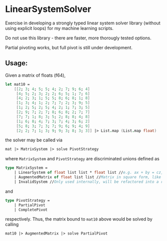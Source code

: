 # LinearSystemSolver
Exercise in developing a strongly typed linear system solver library (without using explicit loops) for my machine learning scripts.

Do not use this library - there are faster, more thorougly tested options.

Partial pivoting works, but full pivot is still under development.

## Usage:
Given a matrix of floats (f64),
```fsharp
let mat10 =
    [[2; 3; 4; 5; 5; 4; 2; 7; 9; 6; 4]
     [4; 5; 2; 3; 2; 2; 6; 5; 1; 7; 6]
     [4; 2; 3; 1; 5; 5; 8; 6; 8; 1; 8]
     [1; 3; 4; 1; 2; 7; 7; 2; 3; 9; 5]
     [1; 2; 5; 2; 5; 4; 2; 1; 7; 3; 5]
     [2; 9; 7; 2; 7; 8; 6; 8; 2; 7; 7]
     [7; 7; 1; 8; 3; 5; 2; 8; 8; 4; 8]
     [1; 6; 8; 4; 7; 3; 7; 4; 3; 6; 2]
     [5; 8; 3; 7; 3; 7; 9; 6; 9; 4; 9]
     [2; 2; 7; 1; 3; 9; 9; 3; 8; 3; 3]] |> List.map (List.map float)
```
the solver may be called via
```fsharp
mat |> MatrixSystem |> solve PivotStrategy
```
where `MatrixSystem` and `PivotStrategy` are discriminated unions defined as
```fsharp
type MatrixSystem =
    | LinearSystem of float list list * float list //e.g. ax + by = cz, where [[a, b]] and [c] are separate lists of coefficients
    | AugmentedMatrix of float list list //Matrix in square form, like mat10 above
    | InvalidSystem //Only used internally, will be refactored into a result type
```
and
```fsharp
type PivotStrategy =
    | PartialPivot
    | CompletePivot
```
respectively. Thus, the matrix bound to `mat10` above would be solved by calling
```fsharp
mat10 |> AugmentedMatrix |> solve PartialPivot
```
